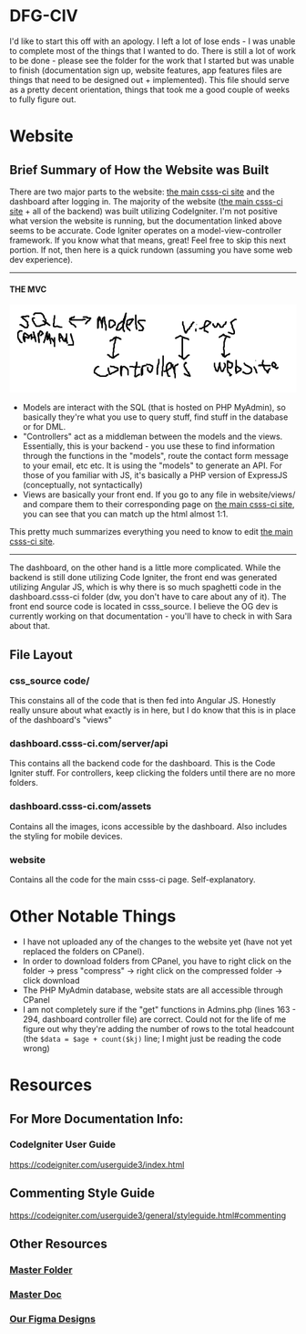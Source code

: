 # DFG-CIV
I'd like to start this off with an apology. I left a lot of lose ends - I was unable to complete most of the things that I wanted to do. There is still a lot of work to be done - please see the folder for the work that I started but was unable to finish (documentation sign up, website features, app features files are things that need to be designed out + implemented). This file should serve as a pretty decent orientation, things that took me a good couple of weeks to fully figure out.

# Website
## Brief Summary of How the Website was Built
There are two major parts to the website: [the main csss-ci site](https://www.csss-ci.com/) and the dashboard after logging in. The majority of the website ([the main csss-ci site](https://www.csss-ci.com/) + all of the backend) was built utilizing CodeIgniter. I'm not positive what version the website is running, but the documentation linked above seems to be accurate. Code Igniter operates on a model-view-controller framework. If you know what that means, great! Feel free to skip this next portion. If not, then here is a quick rundown (assuming you have some web dev experience).

---
#### THE MVC

![alt text](https://github.com/kchou0907/DFG-CIV/blob/main/how%20the%20website%20works.png?raw=true)

- Models are interact with the SQL (that is hosted on PHP MyAdmin), so basically they're what you use to query stuff, find stuff in the database or for DML.
- "Controllers" act as a middleman between the models and the views. Essentially, this is your backend - you use these to find information through the functions in the "models", route the contact form message to your email, etc etc. It is using the "models" to generate an API. For those of you familiar with JS, it's basically a PHP version of ExpressJS (conceptually, not syntactically)
- Views are basically your front end. If you go to any file in website/views/ and compare them to their corresponding page on [the main csss-ci site](https://www.csss-ci.com/), you can see that you can match up the html almost 1:1. 

This pretty much summarizes everything you need to know to edit [the main csss-ci site](https://www.csss-ci.com/). 

---

The dashboard, on the other hand is a little more complicated. While the backend is still done utilizing Code Igniter, the front end was generated utilizing Angular JS, which is why there is so much spaghetti code in the dashboard.csss-ci folder (dw, you don't have to care about any of it). The front end source code is located in csss_source. I believe the OG dev is currently working on that documentation - you'll have to check in with Sara about that.

## File Layout
### css_source code/
This constains all of the code that is then fed into Angular JS. Honestly really unsure about what exactly is in here, but I do know that this is in place of the dashboard's "views"
### dashboard.csss-ci.com/server/api
This contains all the backend code for the dashboard. This is the Code Igniter stuff. For controllers, keep clicking the folders until there are no more folders.

### dashboard.csss-ci.com/assets
Contains all the images, icons accessible by the dashboard. Also includes the styling for mobile devices.

### website
Contains all the code for the main csss-ci page. Self-explanatory.

# Other Notable Things
- I have not uploaded any of the changes to the website yet (have not yet replaced the folders on CPanel). 
- In order to download folders from CPanel, you have to right click on the folder -> press "compress" -> right click on the compressed folder -> click download
- The PHP MyAdmin database, website stats are all accessible through CPanel
- I am not completely sure if the "get" functions in Admins.php (lines 163 - 294, dashboard controller file) are correct. Could not for the life of me figure out why they're adding the number of rows to the total headcount (the `$data = $age + count($kj)` line; I might just be reading the code wrong)

# Resources
## For More Documentation Info:
### CodeIgniter User Guide
<https://codeigniter.com/userguide3/index.html>

## Commenting Style Guide
<https://codeigniter.com/userguide3/general/styleguide.html#commenting>

## Other Resources
### [Master Folder](https://drive.google.com/drive/folders/19lKZhVk8i2uWt0LwOYrq81o7ZIIcTPN2?usp=sharing)
### [Master Doc](https://docs.google.com/document/d/1tiVSJb_-o1nW99FSnSPuVsQOeQK91frzJYR2fx-d-84/edit?usp=sharing)
### [Our Figma Designs](https://www.figma.com/files/project/16958987/Care-CISSS)

